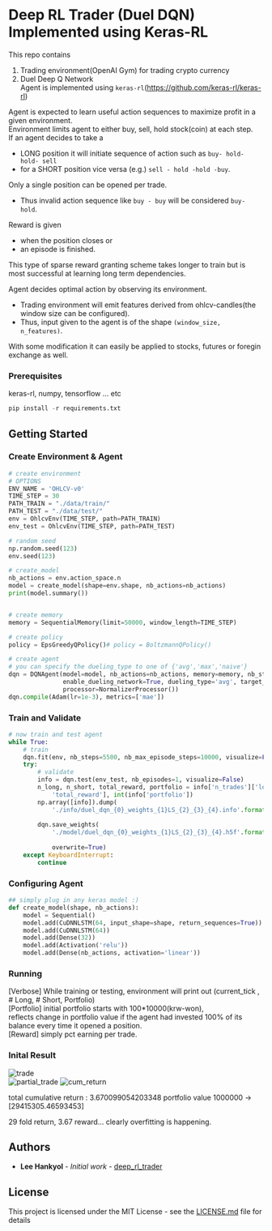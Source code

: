# Deep RL Trader (Duel DQN) Implemented using Keras-RL

This repo contains 
1. Trading environment(OpenAI Gym) for trading crypto currency  
2. Duel Deep Q Network  
Agent is implemented using `keras-rl`(https://github.com/keras-rl/keras-rl)     
  
Agent is expected to learn useful action sequences to maximize profit in a given environment.  
Environment limits agent to either buy, sell, hold stock(coin) at each step.  
If an agent decides to take a   
* LONG position it will initiate sequence of action such as `buy- hold- hold- sell`    
* for a SHORT position vice versa (e.g.) `sell - hold -hold -buy`.    

Only a single position can be opened per trade. 
* Thus invalid action sequence like `buy - buy` will be considered `buy- hold`.   

Reward is given
* when the position closes or
* an episode is finished.   
  
This type of sparse reward granting scheme takes longer to train but is most successful at learning long term dependencies.  

Agent decides optimal action by observing its environment.  
* Trading environment will emit features derived from ohlcv-candles(the window size can be configured). 
* Thus, input given to the agent is of the shape `(window_size, n_features)`.  

With some modification it can easily be applied to stocks, futures or foregin exchange as well.

### Prerequisites

keras-rl, numpy, tensorflow ... etc

```python
pip install -r requirements.txt
```

## Getting Started 

### Create Environment & Agent
```python
# create environment
# OPTIONS
ENV_NAME = 'OHLCV-v0'
TIME_STEP = 30
PATH_TRAIN = "./data/train/"
PATH_TEST = "./data/test/"
env = OhlcvEnv(TIME_STEP, path=PATH_TRAIN)
env_test = OhlcvEnv(TIME_STEP, path=PATH_TEST)

# random seed
np.random.seed(123)
env.seed(123)

# create_model
nb_actions = env.action_space.n
model = create_model(shape=env.shape, nb_actions=nb_actions)
print(model.summary())


# create memory
memory = SequentialMemory(limit=50000, window_length=TIME_STEP)

# create policy
policy = EpsGreedyQPolicy()# policy = BoltzmannQPolicy()

# create agent
# you can specify the dueling_type to one of {'avg','max','naive'}
dqn = DQNAgent(model=model, nb_actions=nb_actions, memory=memory, nb_steps_warmup=200,
               enable_dueling_network=True, dueling_type='avg', target_model_update=1e-2, policy=policy,
               processor=NormalizerProcessor())
dqn.compile(Adam(lr=1e-3), metrics=['mae'])
```

### Train and Validate
```python
# now train and test agent
while True:
    # train
    dqn.fit(env, nb_steps=5500, nb_max_episode_steps=10000, visualize=False, verbose=2)
    try:
        # validate
        info = dqn.test(env_test, nb_episodes=1, visualize=False)
        n_long, n_short, total_reward, portfolio = info['n_trades']['long'], info['n_trades']['short'], info[
            'total_reward'], int(info['portfolio'])
        np.array([info]).dump(
            './info/duel_dqn_{0}_weights_{1}LS_{2}_{3}_{4}.info'.format(ENV_NAME, portfolio, n_long, n_short,
                                                                        total_reward))
        dqn.save_weights(
            './model/duel_dqn_{0}_weights_{1}LS_{2}_{3}_{4}.h5f'.format(ENV_NAME, portfolio, n_long, n_short,
                                                                        total_reward),
            overwrite=True)
    except KeyboardInterrupt:
        continue

```

### Configuring Agent
```python
## simply plug in any keras model :)
def create_model(shape, nb_actions):
    model = Sequential()
    model.add(CuDNNLSTM(64, input_shape=shape, return_sequences=True))
    model.add(CuDNNLSTM(64))
    model.add(Dense(32))
    model.add(Activation('relu'))
    model.add(Dense(nb_actions, activation='linear'))
```

### Running 
[Verbose] While training or testing, environment will print out (current_tick , # Long, # Short, Portfolio)  
[Portfolio] initial portfolio starts with 100*10000(krw-won),   
reflects change in portfolio value if the agent had invested 100% of its balance every time it opened a position.  
[Reward] simply pct earning per trade.  

### Inital Result

![trade](https://github.com/miroblog/deep_rl_trader/blob/master/png/full_trade_history.png)  
![partial_trade](https://github.com/miroblog/deep_rl_trader/blob/master/png/partial_trade_history.png)
![cum_return](https://github.com/miroblog/deep_rl_trader/blob/master/png/cum_return.png)

total cumulative return :  3.670099054203348
portfolio value 1000000 -> [29415305.46593453]

29 fold return, 3.67 reward... clearly overfitting is happening. 

## Authors

* **Lee Hankyol** - *Initial work* - [deep_rl_trader](https://github.com/miroblog/deep_rl_trader)

## License

This project is licensed under the MIT License - see the [LICENSE.md](LICENSE.md) file for details
